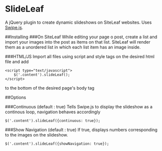 SlideLeaf
=========

A jQuery plugin to create dynamic slideshows on SiteLeaf websites.
Uses [Swipe.js](https://github.com/bradbirdsall/Swipe).

##Installing
###On SiteLeaf
While editing your page o post, create a list and import your images into the post as items on that list.
SiteLeaf will render them as a unordered list in which each list item has an image inside.

###HTML/JS
Import all files using script and style tags on the desired html file and add 

    <script type="text/javascript">
        $('.content').slideLeaf();
    </script>

to the bottom of the desired page's body tag

##Options

###Continuous (default : true)
Tells Swipe.js to display the slideshow as a continous loop, navigation behaves accordingly
    
    $('.content').slideLeaf({continuous: true});

###Show Navigation (default : true)
If true, displays numbers corresponding to the images on the slideshow.
    
    $('.content').slideLeaf({showNavigation: true});
